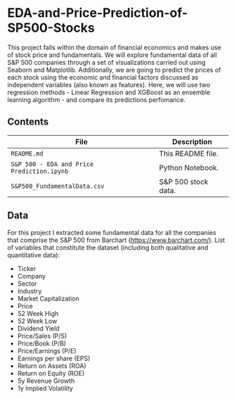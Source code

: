 # EDA-and-Price-Prediction-of-SP500-Stocks
This project falls within the domain of financial economics and makes use of stock price and fundamentals.
We will explore fundamental data of all S&P 500 companies through a set of visualizations carried out using Seaborn and Matplotlib. 
Additionally, we are going to predict the prices of each stock using the economic and financial factors discussed as independent variables (also known as features).
Here, we will use two regression methods - Linear Regression and XGBoost as an ensemble learning algorithm - and compare its predictions perfomance.

## Contents

| File                                       | Description         |
|--------------------------------------------|---------------------|
| `README.md`                                | This README file.   |
| `S&P 500 - EDA and Price Prediction.ipynb` | Python Notebook.    |                                          
| `S&P500_FundamentalData.csv`               | S&P 500 stock data. |                     

## Data

For this project I extracted some fundamental data for all the companies that comprise the S&P 500 from Barchart (https://www.barchart.com/).
List of variables that constitute the dataset (including both qualitative and quantitative data): 
  - Ticker
  - Company
  - Sector
  - Industry
  - Market Capitalization
  - Price
  - 52 Week High
  - 52 Week Low
  - Dividend Yield
  - Price/Sales (P/S)
  - Price/Book (P/B)
  - Price/Earnings (P/E)
  - Earnings per share (EPS)
  - Return on Assets (ROA)
  - Return on Equity (ROE)
  - 5y Revenue Growth
  - 1y Implied Volatility

